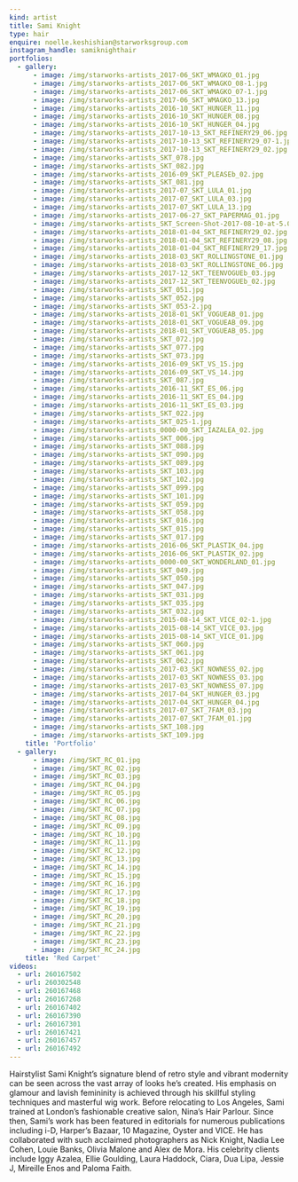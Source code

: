 ```yaml
---
kind: artist
title: Sami Knight
type: hair
enquire: noelle.keshishian@starworksgroup.com
instagram_handle: samiknighthair
portfolios:
  - gallery:
      - image: /img/starworks-artists_2017-06_SKT_WMAGKO_01.jpg
      - image: /img/starworks-artists_2017-06_SKT_WMAGKO_08-1.jpg
      - image: /img/starworks-artists_2017-06_SKT_WMAGKO_07-1.jpg
      - image: /img/starworks-artists_2017-06_SKT_WMAGKO_13.jpg
      - image: /img/starworks-artists_2016-10_SKT_HUNGER_11.jpg
      - image: /img/starworks-artists_2016-10_SKT_HUNGER_08.jpg
      - image: /img/starworks-artists_2016-10_SKT_HUNGER_04.jpg
      - image: /img/starworks-artists_2017-10-13_SKT_REFINERY29_06.jpg
      - image: /img/starworks-artists_2017-10-13_SKT_REFINERY29_07-1.jpg
      - image: /img/starworks-artists_2017-10-13_SKT_REFINERY29_02.jpg
      - image: /img/starworks-artists_SKT_078.jpg
      - image: /img/starworks-artists_SKT_082.jpg
      - image: /img/starworks-artists_2016-09_SKT_PLEASEb_02.jpg
      - image: /img/starworks-artists_SKT_081.jpg
      - image: /img/starworks-artists_2017-07_SKT_LULA_01.jpg
      - image: /img/starworks-artists_2017-07_SKT_LULA_03.jpg
      - image: /img/starworks-artists_2017-07_SKT_LULA_13.jpg
      - image: /img/starworks-artists_2017-06-27_SKT_PAPERMAG_01.jpg
      - image: /img/starworks-artists_SKT_Screen-Shot-2017-08-10-at-5.05.36-PM.jpg
      - image: /img/starworks-artists_2018-01-04_SKT_REFINERY29_02.jpg
      - image: /img/starworks-artists_2018-01-04_SKT_REFINERY29_08.jpg
      - image: /img/starworks-artists_2018-01-04_SKT_REFINERY29_17.jpg
      - image: /img/starworks-artists_2018-03_SKT_ROLLINGSTONE_01.jpg
      - image: /img/starworks-artists_2018-03_SKT_ROLLINGSTONE_06.jpg
      - image: /img/starworks-artists_2017-12_SKT_TEENVOGUEb_03.jpg
      - image: /img/starworks-artists_2017-12_SKT_TEENVOGUEb_02.jpg
      - image: /img/starworks-artists_SKT_051.jpg
      - image: /img/starworks-artists_SKT_052.jpg
      - image: /img/starworks-artists_SKT_053-2.jpg
      - image: /img/starworks-artists_2018-01_SKT_VOGUEAB_01.jpg
      - image: /img/starworks-artists_2018-01_SKT_VOGUEAB_09.jpg
      - image: /img/starworks-artists_2018-01_SKT_VOGUEAB_05.jpg
      - image: /img/starworks-artists_SKT_072.jpg
      - image: /img/starworks-artists_SKT_077.jpg
      - image: /img/starworks-artists_SKT_073.jpg
      - image: /img/starworks-artists_2016-09_SKT_VS_15.jpg
      - image: /img/starworks-artists_2016-09_SKT_VS_14.jpg
      - image: /img/starworks-artists_SKT_087.jpg
      - image: /img/starworks-artists_2016-11_SKT_ES_06.jpg
      - image: /img/starworks-artists_2016-11_SKT_ES_04.jpg
      - image: /img/starworks-artists_2016-11_SKT_ES_03.jpg
      - image: /img/starworks-artists_SKT_022.jpg
      - image: /img/starworks-artists_SKT_025-1.jpg
      - image: /img/starworks-artists_0000-00_SKT_IAZALEA_02.jpg
      - image: /img/starworks-artists_SKT_006.jpg
      - image: /img/starworks-artists_SKT_088.jpg
      - image: /img/starworks-artists_SKT_090.jpg
      - image: /img/starworks-artists_SKT_089.jpg
      - image: /img/starworks-artists_SKT_103.jpg
      - image: /img/starworks-artists_SKT_102.jpg
      - image: /img/starworks-artists_SKT_099.jpg
      - image: /img/starworks-artists_SKT_101.jpg
      - image: /img/starworks-artists_SKT_059.jpg
      - image: /img/starworks-artists_SKT_058.jpg
      - image: /img/starworks-artists_SKT_016.jpg
      - image: /img/starworks-artists_SKT_015.jpg
      - image: /img/starworks-artists_SKT_017.jpg
      - image: /img/starworks-artists_2016-06_SKT_PLASTIK_04.jpg
      - image: /img/starworks-artists_2016-06_SKT_PLASTIK_02.jpg
      - image: /img/starworks-artists_0000-00_SKT_WONDERLAND_01.jpg
      - image: /img/starworks-artists_SKT_049.jpg
      - image: /img/starworks-artists_SKT_050.jpg
      - image: /img/starworks-artists_SKT_047.jpg
      - image: /img/starworks-artists_SKT_031.jpg
      - image: /img/starworks-artists_SKT_035.jpg
      - image: /img/starworks-artists_SKT_032.jpg
      - image: /img/starworks-artists_2015-08-14_SKT_VICE_02-1.jpg
      - image: /img/starworks-artists_2015-08-14_SKT_VICE_03.jpg
      - image: /img/starworks-artists_2015-08-14_SKT_VICE_01.jpg
      - image: /img/starworks-artists_SKT_060.jpg
      - image: /img/starworks-artists_SKT_061.jpg
      - image: /img/starworks-artists_SKT_062.jpg
      - image: /img/starworks-artists_2017-03_SKT_NOWNESS_02.jpg
      - image: /img/starworks-artists_2017-03_SKT_NOWNESS_03.jpg
      - image: /img/starworks-artists_2017-03_SKT_NOWNESS_07.jpg
      - image: /img/starworks-artists_2017-04_SKT_HUNGER_03.jpg
      - image: /img/starworks-artists_2017-04_SKT_HUNGER_04.jpg
      - image: /img/starworks-artists_2017-07_SKT_7FAM_03.jpg
      - image: /img/starworks-artists_2017-07_SKT_7FAM_01.jpg
      - image: /img/starworks-artists_SKT_108.jpg
      - image: /img/starworks-artists_SKT_109.jpg
    title: 'Portfolio'
  - gallery:
      - image: /img/SKT_RC_01.jpg
      - image: /img/SKT_RC_02.jpg
      - image: /img/SKT_RC_03.jpg
      - image: /img/SKT_RC_04.jpg
      - image: /img/SKT_RC_05.jpg
      - image: /img/SKT_RC_06.jpg
      - image: /img/SKT_RC_07.jpg
      - image: /img/SKT_RC_08.jpg
      - image: /img/SKT_RC_09.jpg
      - image: /img/SKT_RC_10.jpg
      - image: /img/SKT_RC_11.jpg
      - image: /img/SKT_RC_12.jpg
      - image: /img/SKT_RC_13.jpg
      - image: /img/SKT_RC_14.jpg
      - image: /img/SKT_RC_15.jpg
      - image: /img/SKT_RC_16.jpg
      - image: /img/SKT_RC_17.jpg
      - image: /img/SKT_RC_18.jpg
      - image: /img/SKT_RC_19.jpg
      - image: /img/SKT_RC_20.jpg
      - image: /img/SKT_RC_21.jpg
      - image: /img/SKT_RC_22.jpg
      - image: /img/SKT_RC_23.jpg
      - image: /img/SKT_RC_24.jpg
    title: 'Red Carpet'
videos:
  - url: 260167502
  - url: 260302548
  - url: 260167468
  - url: 260167268
  - url: 260167402
  - url: 260167390
  - url: 260167301
  - url: 260167421
  - url: 260167457
  - url: 260167492
---
```

Hairstylist Sami Knight’s signature blend of retro style and vibrant modernity can be seen across the vast array of looks he’s created. His emphasis on glamour and lavish femininity is achieved through his skillful styling techniques and masterful wig work. Before relocating to Los Angeles, Sami trained at London’s fashionable creative salon, Nina’s Hair Parlour. Since then, Sami’s work has been featured in editorials for numerous publications including i-D, Harper’s Bazaar, 10 Magazine, Oyster and VICE. He has collaborated with such acclaimed photographers as Nick Knight, Nadia Lee Cohen, Louie Banks, Olivia Malone and Alex de Mora. His celebrity clients include Iggy Azalea, Ellie Goulding, Laura Haddock, Ciara, Dua Lipa, Jessie J, Mireille Enos and Paloma Faith.